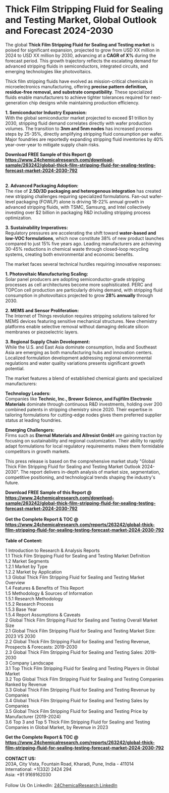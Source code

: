 <h1>Thick Film Stripping Fluid for Sealing and Testing Market, Global Outlook and Forecast 2024-2030</h1><p>The global <strong>Thick Film Stripping Fluid for Sealing and Testing market</strong> is poised for significant expansion, projected to grow from USD XX million in 2024 to USD XX million by 2030, advancing at a <strong>CAGR of X%</strong> during the forecast period. This growth trajectory reflects the escalating demand for advanced stripping fluids in semiconductors, integrated circuits, and emerging technologies like photovoltaics.</p><p>Thick film stripping fluids have evolved as mission-critical chemicals in microelectronics manufacturing, offering <strong>precise pattern definition, residue-free removal, and substrate compatibility</strong>. These specialized fluids enable manufacturers to achieve tighter tolerances required for next-generation chip designs while maintaining production efficiency.</p><p><strong>1. Semiconductor Industry Expansion:</strong><br>
With the global semiconductor market projected to exceed $1 trillion by 2030, stripping fluid demand correlates directly with wafer production volumes. The transition to <strong>3nm and 5nm nodes</strong> has increased process steps by 25-35%, directly amplifying stripping fluid consumption per wafer. Major foundries are reportedly expanding stripping fluid inventories by 40% year-over-year to mitigate supply chain risks.</p><div><b>Download FREE Sample of this Report @ 
            <a href="https://www.24chemicalresearch.com/download-sample/263242/global-thick-film-stripping-fluid-for-sealing-testing-forecast-market-2024-2030-792">
            https://www.24chemicalresearch.com/download-sample/263242/global-thick-film-stripping-fluid-for-sealing-testing-forecast-market-2024-2030-792</a></b></div><br><p><strong>2. Advanced Packaging Adoption:</strong><br>
The rise of <strong>2.5D/3D packaging and heterogenous integration</strong> has created new stripping challenges requiring specialized formulations. Fan-out wafer-level packaging (FOWLP) alone is driving 18-22% annual growth in advanced stripping fluids, with TSMC, Samsung, and Intel collectively investing over $2 billion in packaging R&amp;D including stripping process optimization.</p><p><strong>3. Sustainability Imperatives:</strong><br>
Regulatory pressures are accelerating the shift toward <strong>water-based and low-VOC formulations</strong>, which now constitute 38% of new product launches compared to just 15% five years ago. Leading manufacturers are achieving 30-45% reductions in chemical waste through closed-loop recycling systems, creating both environmental and economic benefits.</p><p>The market faces several technical hurdles requiring innovative responses:</p><p><strong>1. Photovoltaic Manufacturing Scaling:</strong><br>
Solar panel producers are adopting semiconductor-grade stripping processes as cell architectures become more sophisticated. PERC and TOPCon cell production are particularly driving demand, with stripping fluid consumption in photovoltaics projected to grow <strong>28% annually</strong> through 2030.</p><p><strong>2. MEMS and Sensor Proliferation:</strong><br>
The Internet of Things revolution requires stripping solutions tailored for MEMS devices featuring sensitive mechanical structures. New chemistry platforms enable selective removal without damaging delicate silicon membranes or piezoelectric layers.</p><p><strong>3. Regional Supply Chain Development:</strong><br>
While the U.S. and East Asia dominate consumption, India and Southeast Asia are emerging as both manufacturing hubs and innovation centers. Localized formulation development addressing regional environmental regulations and water quality variations presents significant growth potential.</p><p>The market features a blend of established chemical giants and specialized manufacturers:</p><p><strong>Technology Leaders:</strong><br>
Companies like <strong>Technic, Inc., Brewer Science, and Fujifilm Electronic Materials</strong> dominate through continuous R&amp;D investments, holding over 200 combined patents in stripping chemistry since 2020. Their expertise in tailoring formulations for cutting-edge nodes gives them preferred supplier status at leading foundries.</p><p><strong>Emerging Challengers:</strong><br>
Firms such as <strong>Eternal Materials and Allresist GmbH</strong> are gaining traction by focusing on sustainability and regional customization. Their ability to rapidly adapt formulations for local regulatory requirements makes them formidable competitors in growth markets.</p><p>This press release is based on the comprehensive market study "Global Thick Film Stripping Fluid for Sealing and Testing Market Outlook 2024-2030". The report delivers in-depth analysis of market size, segmentation, competitive positioning, and technological trends shaping the industry's future.</p><div><b>Download FREE Sample of this Report @ 
            <a href="https://www.24chemicalresearch.com/download-sample/263242/global-thick-film-stripping-fluid-for-sealing-testing-forecast-market-2024-2030-792">
            https://www.24chemicalresearch.com/download-sample/263242/global-thick-film-stripping-fluid-for-sealing-testing-forecast-market-2024-2030-792</a></b></div><br><div><b>Get the Complete Report & TOC @ 
            <a href="https://www.24chemicalresearch.com/reports/263242/global-thick-film-stripping-fluid-for-sealing-testing-forecast-market-2024-2030-792">
            https://www.24chemicalresearch.com/reports/263242/global-thick-film-stripping-fluid-for-sealing-testing-forecast-market-2024-2030-792</a></b></div><br>
            <b>Table of Content:</b><p>1 Introduction to Research & Analysis Reports<br />
    1.1 Thick Film Stripping Fluid for Sealing and Testing Market Definition<br />
    1.2 Market Segments<br />
        1.2.1 Market by Type<br />
        1.2.2 Market by Application<br />
    1.3 Global Thick Film Stripping Fluid for Sealing and Testing Market Overview<br />
    1.4 Features & Benefits of This Report<br />
    1.5 Methodology & Sources of Information<br />
        1.5.1 Research Methodology<br />
        1.5.2 Research Process<br />
        1.5.3 Base Year<br />
        1.5.4 Report Assumptions & Caveats<br />
2 Global Thick Film Stripping Fluid for Sealing and Testing Overall Market Size<br />
    2.1 Global Thick Film Stripping Fluid for Sealing and Testing Market Size: 2023 VS 2030<br />
    2.2 Global Thick Film Stripping Fluid for Sealing and Testing Revenue, Prospects & Forecasts: 2019-2030<br />
    2.3 Global Thick Film Stripping Fluid for Sealing and Testing Sales: 2019-2030<br />
3 Company Landscape<br />
    3.1 Top Thick Film Stripping Fluid for Sealing and Testing Players in Global Market<br />
    3.2 Top Global Thick Film Stripping Fluid for Sealing and Testing Companies Ranked by Revenue<br />
    3.3 Global Thick Film Stripping Fluid for Sealing and Testing Revenue by Companies<br />
    3.4 Global Thick Film Stripping Fluid for Sealing and Testing Sales by Companies<br />
    3.5 Global Thick Film Stripping Fluid for Sealing and Testing Price by Manufacturer (2019-2024)<br />
    3.6 Top 3 and Top 5 Thick Film Stripping Fluid for Sealing and Testing Companies in Global Market, by Revenue in 2023<br /></p><div><b>Get the Complete Report & TOC @ 
            <a href="https://www.24chemicalresearch.com/reports/263242/global-thick-film-stripping-fluid-for-sealing-testing-forecast-market-2024-2030-792">
            https://www.24chemicalresearch.com/reports/263242/global-thick-film-stripping-fluid-for-sealing-testing-forecast-market-2024-2030-792</a></b></div><br><b>CONTACT US:</b><br>
            203A, City Vista, Fountain Road, Kharadi, Pune, India - 411014<br>
            International: +1(332) 2424 294<br>
            Asia: +91 9169162030 <br><br>
            Follow Us On LinkedIn: <a href="https://www.linkedin.com/company/24chemicalresearch/">24ChemicalResearch LinkedIn</a>
